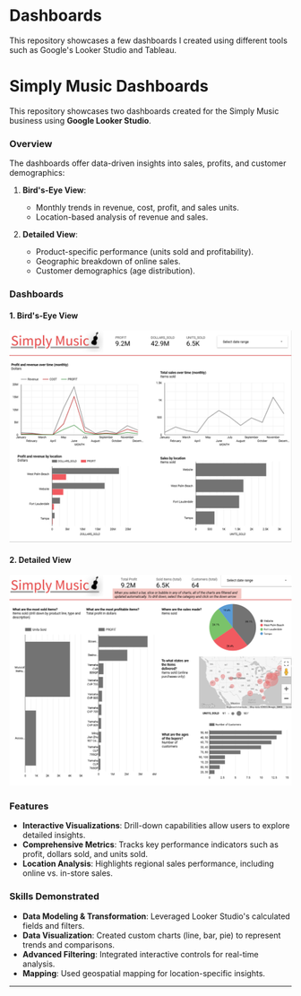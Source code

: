 # Dashboards
This repository showcases a few dashboards I created using different tools such as Google's Looker Studio and Tableau.

# Simply Music Dashboards  

This repository showcases two dashboards created for the Simply Music business using **Google Looker Studio**.  

### Overview  
The dashboards offer data-driven insights into sales, profits, and customer demographics:  
1. **Bird's-Eye View**:  
   - Monthly trends in revenue, cost, profit, and sales units.  
   - Location-based analysis of revenue and sales.  

2. **Detailed View**:  
   - Product-specific performance (units sold and profitability).  
   - Geographic breakdown of online sales.  
   - Customer demographics (age distribution).  

### Dashboards  

#### 1. Bird's-Eye View  
[![Bird's-Eye View](https://github.com/mohammad-awad-ds/Dashboards/blob/main/images/birds-eye-view.PNG)](https://lookerstudio.google.com/u/0/reporting/d365ca3d-edef-4c91-9b5c-33942e91e77b/page/9MLbE)  

#### 2. Detailed View  
[![Detailed View](https://github.com/mohammad-awad-ds/Dashboards/blob/main/images/detailed-view.PNG)](https://lookerstudio.google.com/u/0/reporting/d365ca3d-edef-4c91-9b5c-33942e91e77b/page/p_br6x0kyfod)  

### Features  
- **Interactive Visualizations**: Drill-down capabilities allow users to explore detailed insights.  
- **Comprehensive Metrics**: Tracks key performance indicators such as profit, dollars sold, and units sold.  
- **Location Analysis**: Highlights regional sales performance, including online vs. in-store sales.  

### Skills Demonstrated  
- **Data Modeling & Transformation**: Leveraged Looker Studio's calculated fields and filters.  
- **Data Visualization**: Created custom charts (line, bar, pie) to represent trends and comparisons.  
- **Advanced Filtering**: Integrated interactive controls for real-time analysis.  
- **Mapping**: Used geospatial mapping for location-specific insights.  

---
